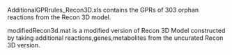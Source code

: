 AdditionalGPRrules_Recon3D.xls contains the GPRs of 303 orphan reactions from the Recon 3D model. 

modifiedRecon3d.mat is a modified version of Recon 3D Model constructed by taking additional reactions,genes,metabolites from the uncurated Recon 3D version.
